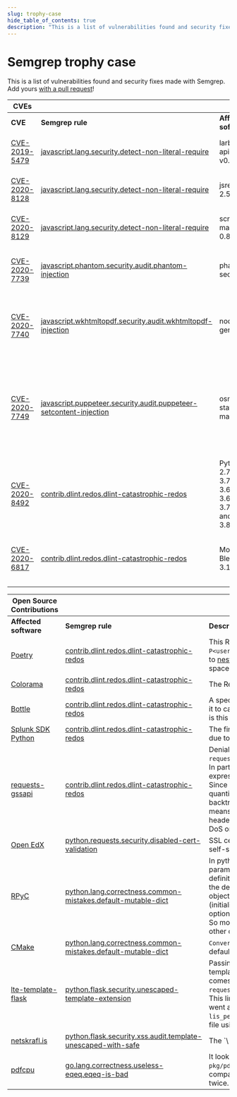 ```yaml
---
slug: trophy-case
hide_table_of_contents: true
description: "This is a list of vulnerabilities found and security fixes made with Semgrep."
---
```


# Semgrep trophy case

This is a list of vulnerabilities found and security fixes made with Semgrep.
Add yours [with a pull request](https://github.com/returntocorp/semgrep-docs)!

|CVEs	|	|	|	|
|---	|---	|---	|---	|
|**CVE**	|**Semgrep rule**	|**Affected software**	|**Description**	|
|[CVE-2019-5479](https://nvd.nist.gov/vuln/detail/CVE-2019-5479)	|[javascript.lang.security.detect-non-literal-require](https://semgrep.dev/r?q=javascript.lang.security.detect-non-literal-require)	|larbitbase-api < v0.5.5	|An unintended require vulnerability in <v0.5.5 larvitbase-api may allow an attacker to load arbitrary non-production code (JavaScript file).	|
|[CVE-2020-8128](https://nvd.nist.gov/vuln/detail/CVE-2020-8128)	|[javascript.lang.security.detect-non-literal-require](https://semgrep.dev/r?q=javascript.lang.security.detect-non-literal-require)	|jsreport < 2.5.0	|An unintended require and server-side request forgery vulnerabilities in jsreport version 2.5.0 and earlier allow attackers to execute arbitrary code.	|
|[CVE-2020-8129](https://nvd.nist.gov/vuln/detail/CVE-2020-8129)	|[javascript.lang.security.detect-non-literal-require](https://semgrep.dev/r?q=javascript.lang.security.detect-non-literal-require)	|script-manager < 0.8.6	|An unintended require vulnerability in script-manager npm package version 0.8.6 and earlier may allow attackers to execute arbitrary code.	|
|[CVE-2020-7739](https://nvd.nist.gov/vuln/detail/CVE-2020-7739)	|[javascript.phantom.security.audit.phantom-injection](https://semgrep.dev/r?q=javascript.phantom.security.audit.phantom-injection)	|phantomjs-seo	|This affects all versions of package phantomjs-seo. It is possible for an attacker to craft a url that will be passed to a PhantomJS instance allowing for an SSRF attack.	|
|[CVE-2020-7740](https://nvd.nist.gov/vuln/detail/CVE-2020-7740)	|[javascript.wkhtmltopdf.security.audit.wkhtmltopdf-injection](https://semgrep.dev/r?q=javascript.wkhtmltopdf.security.audit.wkhtmltopdf-injection)	|node-pdf-generator	|This affects all versions of package node-pdf-generator. Due to lack of user input validation and sanitization done to the content given to node-pdf-generator, it is possible for an attacker to craft a url that will be passed to an external server allowing an SSRF attack.	|
|[CVE-2020-7749](https://nvd.nist.gov/vuln/detail/CVE-2020-7749)	|[javascript.puppeteer.security.audit.puppeteer-setcontent-injection](https://semgrep.dev/r?q=javascript.puppeteer.security.audit.puppeteer-setcontent-injection)	|osm-static-maps	|This affects all versions of package osm-static-maps. User input given to the package is passed directly to a template without escaping (`{{{ ... }}}`). As such, it is possible for an attacker to inject arbitrary HTML/JS code and depending on the context. It will be outputted as an HTML on the page which gives opportunity for XSS or rendered on the server (puppeteer) which also gives opportunity for SSRF and Local File Read.	|
|[CVE-2020-8492](https://nvd.nist.gov/vuln/detail/CVE-2020-8492)	|[contrib.dlint.redos.dlint-catastrophic-redos](https://semgrep.dev/r?q=contrib.dlint.redos.dlint-catastrophic-redos)	|Python 2.7-2.717, 3.7-3.5.9, 3.6-3.6.10, 3.7-3.7.6, and 3.8-3.8.1	|Python 2.7 through 2.7.17, 3.5 through 3.5.9, 3.6 through 3.6.10, 3.7 through 3.7.6, and 3.8 through 3.8.1 allows an HTTP server to conduct Regular Expression Denial of Service (ReDoS) attacks against a client because of `urllib.request`.`AbstractBasicAuthHandler` catastrophic backtracking.	|
|[CVE-2020-6817](https://github.com/advisories/GHSA-vqhp-cxgc-6wmm)	|[contrib.dlint.redos.dlint-catastrophic-redos](https://semgrep.dev/r?q=contrib.dlint.redos.dlint-catastrophic-redos)	|Mozilla Bleach < 3.1.4	|`bleach.clean` behavior parsing style attributes could result in a regular expression denial of service (ReDoS). Calls to `bleach.clean` with an allowed tag with an allowed `style` attribute are vulnerable to ReDoS.	|

| Open Source Contributions                                                                                                                                             |                                                                                                                                                                                                                                                                                                                                                                                                                                                                                                     |                                                                                                                                                                                                                                                                                                                                                                                                                        |
| ---                                                                                                                                                                   | ---                                                                                                                                                                                                                                                                                                                                                                                                                                                                                                 | ---                                                                                                                                                                                                                                                                                                                                                                                                                    |
| **Affected software**                                                                                                                                                 | **Semgrep rule**                                                                                                                                                                                                                                                                                                                                                                                                                                                                                    | **Description**                                                                                                                                                                                                                                                                                                                                                                                                        |
| [Poetry](https://github.com/python-poetry/poetry/issues/1902)                                                                                                         | [contrib.dlint.redos.dlint-catastrophic-redos](https://semgrep.dev/r?q=contrib.dlint.redos.dlint-catastrophic-redos)                                 | This ReDoS occurs due to `r"(?:(?P<user>.+)@)*"` in both expressions. This is due to [nested quantifiers](https://www.regular-expressions.info/redos.html) with overlapping character space.                                                                                                                                                                                                                           |
| [Colorama](https://github.com/tartley/colorama/issues/247)                                                                                                            | [contrib.dlint.redos.dlint-catastrophic-redos](https://semgrep.dev/r?q=contrib.dlint.redos.dlint-catastrophic-redos)                                 | The ReDoS occurs due to `'\001?\033\\]((?:.\                                                                                                                                                                                                                                                                                                                                                                           | ;)*?)(\x07)\002?'`. In particular, this portion of the expression: `(?:.\                                                                                                                                                                                  | ;)*`. This is due to [mutually inclusive alternation](https://www.regular-expressions.info/redos.html) within a quantifier. Since `.` and `;` have character overlap.         |
| [Bottle](https://github.com/bottlepy/bottle/issues/1194)                                                                                                              | [contrib.dlint.redos.dlint-catastrophic-redos](https://semgrep.dev/r?q=contrib.dlint.redos.dlint-catastrophic-redos)                                 | A special subject string can be crafted to cause it to catastrophic backtracking. The culprit here is this portion of the expression: `((?:\\\\.\                                                                                                                                                                                                                                                                      | [^\\\\>]+)+)?`. Due to [mutually inclusive alternation](https://www.regular-expressions.info/redos.html), a long string of dots (`.`) will backtrack this expression.                                                                                      |
| [Splunk SDK Python](https://github.com/splunk/splunk-sdk-python/issues/309)                                                                                           | [contrib.dlint.redos.dlint-catastrophic-redos](https://semgrep.dev/r?q=contrib.dlint.redos.dlint-catastrophic-redos)                                 | The finding in `internals.py` at line 235 occurs due to `(?:\\.\                                                                                                                                                                                                                                                                                                                                                       | ""\                                                                                                                                                                                                                                                        | [^"])+`. This is due to [mutually inclusive alternation](https://www.regular-expressions.info/redos.html) within a quantifier. Since `\\.` and `[^"]` have character overlap. |
| [requests-gssapi](https://github.com/pythongssapi/requests-gssapi/pull/22)                                                                                            | [contrib.dlint.redos.dlint-catastrophic-redos](https://semgrep.dev/r?q=contrib.dlint.redos.dlint-catastrophic-redos)                                 | Denial-of-service (DoS) bug in `requests_kerberos.kerberos_._negotiate_value`. In particular, the `(?:.*,)*` portion of the regular expression causes catastrophic backtracking. Since "." and "," overlap and there are nested quantifiers we can cause catastrophic backtracking by repeating a comma. This means a server can send a specially crafted header along with an HTTP 401 and cause a DoS on the client. |
| [Open EdX](https://github.com/edx/edx-platform/commit/3f1220276d72cada2d4aa5f812768a3dff6e711a#diff-4e1bff4f8c5f8ff3ffb5aad2c61aa9433876ba2462c62f22488f2382457a84ae) | [python.requests.security.disabled-cert-validation](https://semgrep.dev/r?q=python.requests.security.disabled-cert-validation)                       | SSL certifcation is disabled in order to accept self-signed certificates.                                                                                                                                                                                                                                                                                                                                              |
| [RPyC](https://github.com/tomerfiliba-org/rpyc/pull/376)                                                                                                              | [python.lang.correctness.common-mistakes.default-mutable-dict](https://semgrep.dev/r?q=python.lang.correctness.common-mistakes.default-mutable-dict) | In python, the default values of function parameters are instantiated at function definition time. All calls to that function that use the default value all point to the same global object. Because of this, two instances of Server (initialized without passing in a protocol_config option) actually share the same protocol_config. So modifying one server's config affects the other ones.                     |
| [CMake](https://gitlab.kitware.com/cmake/cmake/-/merge_requests/4432)                                                                                                 | [python.lang.correctness.common-mistakes.default-mutable-dict](https://semgrep.dev/r?q=python.lang.correctness.common-mistakes.default-mutable-dict) | `ConvertMSBuildXMLToJSON`: Fix python mutable default data structure                                                                                                                                                                                                                                                                                                                                                   |
| [lte-template-flask](https://github.com/ucfopen/lti-template-flask/pull/13)                                                                                           | [python.flask.security.unescaped-template-extension](https://semgrep.dev/r?q=python.flask.security.unescaped-template-extension)                     | Passing the host parameter to your jinja template in `views.py:63`. `lis_person_name_full` comes from `request.form.get('lis_person_name_full')`. This line may be susceptible to XSS attacks. I went ahead and html-escaped the `lis_person_name_full` variable in `launch.htm.j2` file using the `{{value\                                                                                                           | e}}` pattern in Jinja. (https://jinja.palletsprojects.com/en/2.10.x/templates/#working-with-manual-escaping). Note that if your template file extensions ended with `.html`, `.htm`, `.xml`, or `.xhtml`, they would have been automatically html escaped. |
| [netskrafl.is](https://github.com/mideind/Netskrafl/pull/76)                                                                                                          | [python.flask.security.xss.audit.template-unescaped-with-safe](https://semgrep.dev/r?q=python.flask.security.xss.audit.template-unescaped-with-safe) | The `\                                                                                                                                                                                                                                                                                                                                                                                                                 | safe` filter from `from_url` in the `userprefs.html` template causes XSS.                                                                                                                                                                                  |
| [pdfcpu](https://github.com/pdfcpu/pdfcpu/pull/200)                                                                                                                   | [go.lang.correctness.useless-eqeq.eqeq-is-bad](https://semgrep.dev/r?q=go.lang.correctness.useless-eqeq.eqeq-is-bad)                                 | It looks like this test case in `pkg/pdfcpu/image_test.go` was intending to compare `bb1` with `bb2`, but it was comparing `bb1` twice.                                                                                                                                                                                                                                                                                |
